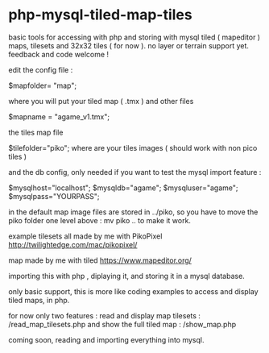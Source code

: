 # php-mysql-tiled-map-tiles
basic tools for accessing with php and storing with mysql tiled ( mapeditor ) maps, tilesets and 32x32 tiles ( for now ). no layer or terrain support yet. feedback and code welcome !

edit the config file :

$mapfolder= "map";

where you will put your tiled map ( .tmx ) and other files 

$mapname = "agame_v1.tmx";

the tiles map file

$tilefolder="piko";
where are your tiles images ( should work with non pico tiles )

and the db config, only needed if you want to test the mysql import feature :

$mysqlhost="localhost";
$mysqldb="agame";
$mysqluser="agame";
$mysqlpass="YOURPASS";

in the default map image files are stored in ../piko, so you have to move the piko folder one level above :
  mv piko .. to make it work.

example tilesets all made by me with PikoPixel
http://twilightedge.com/mac/pikopixel/

map made by me with tiled
https://www.mapeditor.org/

importing this with php , diplaying it, and storing it in a mysql database.

only basic support, this is more like coding examples to access and display tiled maps, in php.

for now only two features : 
read and display map tilesets : 
/read_map_tilesets.php
and show the full tiled map : 
/show_map.php

coming soon, reading and importing everything into mysql.
